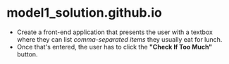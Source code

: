 # model1_solution.github.io

* Create a front-end application that presents the user with a textbox where they can list _comma-separated items_ they usually eat for lunch.
* Once that's entered, the user has to click the **"Check If Too Much"** button. 
